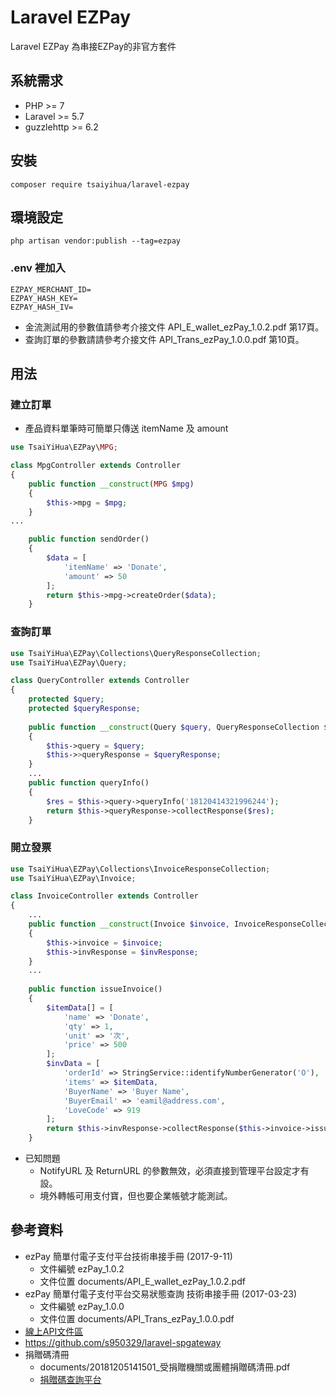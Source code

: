 # Laravel EZPay
Laravel EZPay 為串接EZPay的非官方套件

## 系統需求
 - PHP >= 7
 - Laravel >= 5.7
 - guzzlehttp >= 6.2

## 安裝
```composer require tsaiyihua/laravel-ezpay```

## 環境設定
```php artisan vendor:publish --tag=ezpay```  
### .env 裡加入
```
EZPAY_MERCHANT_ID=
EZPAY_HASH_KEY=
EZPAY_HASH_IV=
```
 - 金流測試用的參數值請參考介接文件 API_E_wallet_ezPay_1.0.2.pdf 第17頁。
 - 查詢訂單的參數請請參考介接文件 API_Trans_ezPay_1.0.0.pdf 第10頁。

## 用法
### 建立訂單
  - 產品資料單筆時可簡單只傳送 itemName 及 amount
```php
use TsaiYiHua\EZPay\MPG;

class MpgController extends Controller 
{
    public function __construct(MPG $mpg)
    {
        $this->mpg = $mpg;
    }
...

    public function sendOrder()
    {
        $data = [
            'itemName' => 'Donate',
            'amount' => 50
        ];
        return $this->mpg->createOrder($data);
    }
```
### 查詢訂單
```php
use TsaiYiHua\EZPay\Collections\QueryResponseCollection;
use TsaiYiHua\EZPay\Query;

class QueryController extends Controller 
{
    protected $query;
    protected $queryResponse;
    
    public function __construct(Query $query, QueryResponseCollection $queryResponse)
    {
        $this->query = $query;
        $this->>queryResponse = $queryResponse;
    }
    ...
    public function queryInfo()
    {
        $res = $this->query->queryInfo('18120414321996244');
        return $this->queryResponse->collectResponse($res);
    }
```
### 開立發票
```php
use TsaiYiHua\EZPay\Collections\InvoiceResponseCollection;
use TsaiYiHua\EZPay\Invoice;

class InvoiceController extends Controller
{
    ...
    public function __construct(Invoice $invoice, InvoiceResponseCollection $invResponse)
    {
        $this->invoice = $invoice;
        $this->invResponse = $invResponse;
    }
    ...
    
    public function issueInvoice()
    {
        $itemData[] = [
            'name' => 'Donate',
            'qty' => 1,
            'unit' => '次',
            'price' => 500
        ];
        $invData = [
            'orderId' => StringService::identifyNumberGenerator('O'),
            'items' => $itemData,
            'BuyerName' => 'Buyer Name',
            'BuyerEmail' => 'eamil@address.com',
            'LoveCode' => 919
        ];
        return $this->invResponse->collectResponse($this->invoice->issueInvoice($invData)->query());
    }
```
 - 已知問題
   - NotifyURL 及 ReturnURL 的參數無效，必須直接到管理平台設定才有設。
   - 境外轉帳可用支付寶，但也要企業帳號才能測試。

## 參考資料
 - ezPay 簡單付電子支付平台技術串接手冊 (2017-9-11)
   - 文件編號 ezPay_1.0.2
   - 文件位置 documents/API_E_wallet_ezPay_1.0.2.pdf
 - ezPay 簡單付電子支付平台交易狀態查詢 技術串接手冊 (2017-03-23)
   - 文件編號 ezPay_1.0.0
   - 文件位置 documents/API_Trans_ezPay_1.0.0.pdf
 - <a href='https://www.ezpay.com.tw/info/Service_intro/api_document/member'>線上API文件區</a>
 - https://github.com/s950329/laravel-spgateway
 - 捐贈碼清冊
   - documents/20181205141501_受捐贈機關或團體捐贈碼清冊.pdf
   - <a href='https://www.einvoice.nat.gov.tw/APMEMBERVAN/XcaOrgPreserveCodeQuery/XcaOrgPreserveCodeQuery' target='_blank'>捐贈碼查詢平台</a>

